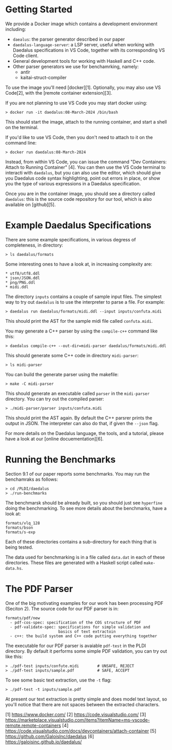 Getting Started
===============

We provide a Docker image which contains a development environment including:
  * `daealus`: the parser generator described in our paper
  * `daedalus-language-server`:
    a LSP server, useful when working with Daedalus specifications in VS Code,
    together with its corresponding VS Code client.
  * General development tools for working with Haskell and C++ code.
  * Other parser generators we use for benchamrking, namely:
    - antlr
    - kaitai-struct-compiler

To use the image you'll need [docker][1].
Optionally, you may also use VS Code[2],
with the [remote container extension][3].

If you are not planning to use VS Code you may start docker using:

    > docker run -it daedalus:08-March-2024 /bin/bash

This should start the image, attach to the running container, and
start a shell on the terminal.

If you'd like to use VS Code, then you don't need to attach to it on the
command line:

    > docker run daedalus:08-March-2024

Instead, from within VS Code, you can issue the command
"Dev Containers: Attach to Running Container" [4].  You can then use
the VS Code terminal to interacti with `daedalus`,
but you can also use the editor, which should give you Daedalus code
syntax highlighting, point out errors in place, or show you the
type of various expressions in a Daedalus specification.

Once you are in the container image, you should see a directory
called `daedalus`: this is the source code repository for our tool,
which is also available on [github][5].


Example Daedalus Specifications
===============================

There are some example specifications, in various degress of completeness,
in directory:

    > ls daedalus/formats

Some interesting ones to have a look at, in increasing complexity are:

    * utf8/utf8.ddl
    * json/JSON.ddl
    * png/PNG.ddl
    * midi.ddl

The directory `inputs` contains a couple of sample input files.
The simplest way to try out `daedalus` is to use the interpreter to
parse a file.  For example:

    > daedalus run daedalus/formats/midi.ddl --input inputs/confuta.midi

This should print the AST for the sample midi file called `confuta.midi`.

You may generate a C++ parser by using the `compile-c++` command like this:

    > daedalus compile-c++ --out-dir=midi-parser daedalus/formats/midi.ddl

This should generate some C++ code in directory `midi-parser`:

    > ls midi-parser

You can build the generate parser using the makefile:

    > make -C midi-parser

This should generate an executable called `parser` in the `midi-parser` directory.
You can try out the compiled parser:

    > ./midi-parser/parser inputs/confuta.midi

This should print the AST again.  By default the C++ parsrer prints the
output in JSON.   The interpreter can also do that, if given the `--json` flag.

For more details on the Daedalus language, the tools, and a tutorial,
please have a look at our [online docuementation][6].


Running the Benchmarks
======================

Section 9.1 of our paper reports some benchmarks.  You may run the benchamraks
as follows:

    > cd /PLDI/daedalus
    > ./run-benchmarks

The benchmarsk should be already built, so you should just see `hyperfine`
doing the benchmarking.   To see more details about the benchmarks, have
a look at:

    formats/vlq_128
    formats/bson
    formats/s-exp

Each of these directories contains a sub-directory for each thing that
is being tested.

The data used for benchmarking is in a file called `data.dat` in each of
these directories.  These files are generated with a Haskell script
called `make-data.hs`.


The PDF Parser
==============

One of the big motivating examples for our work has been processing PDF
(Seciton 2).  The source code for our PDF parser is in:

    formats/pdf/new
      - pdf-cos-spec: specification of the COS structure of PDF
      - pdf-validate-spec: specifications for simple validation and
                           basics of text extractoin
      - c++: the build system and C++ code putting everything together

The executable for our PDF parser is avaiable `pdf-test` in the PLDI directory.
By default it performs some simple PDF validation, you can try out like this:

    > ./pdf-test inputs/confute.midi        # UNSAFE, REJECT
    > ./pdf-test inputs/sample.pdf          # SAFE, ACCEPT

To see some basic text extraction, use the `-t` flag:

    > ./pdf-test -t inputs/sample.pdf

At present our text extraction is pretty simple and does model text layout,
so you'll notice that there are not spaces between the extracted characters.


[1] https://www.docker.com/
[2] https://code.visualstudio.com/
[3] https://marketplace.visualstudio.com/items?itemName=ms-vscode-remote.remote-containers
[4] https://code.visualstudio.com/docs/devcontainers/attach-container
[5] https://github.com/GaloisInc/daedalus
[6] https://galoisinc.github.io/daedalus/




